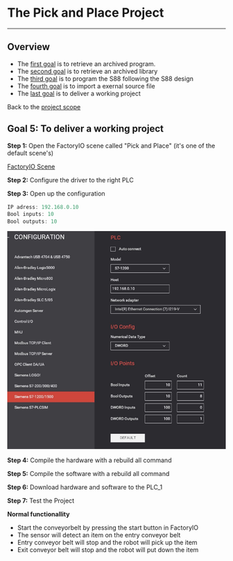 # The Pick and Place Project
_____________________________________
## Overview
-   The [first goal](Ex02/Subchapter04_1.md) is to retrieve an archived program.
-   The [second goal](Ex02/Subchapter04_2.md) is to retrieve an archived library
-   The [third goal](Ex02/Subchapter04_3.md) is to program the S88 following the S88 design
-   The [fourth goal](Ex02/Subchapter04_4.md) is to import a exernal source file
-   The [last goal](Ex02/Subchapter04_5.md) is to deliver a working project

Back to the [project scope](Ex02/Subchapter04.md)

## Goal 5: To deliver a working project

**Step 1:** Open the FactoryIO scene called "Pick and Place" (it's one of the default scene's)

[FactoryIO Scene](./Ex02/Documents/Pick&Place.factoryio)

**Step 2:** Configure the driver to the right PLC

**Step 3:** Open up the configuration

```javascript
IP adress: 192.168.0.10
Bool inputs: 10
Bool outputs: 10
```
![FactoryIO Drive configuration ](../Ex02/Images/DriveConfiguration.jpg)

**Step 4:** Compile the hardware with a rebuild all command

**Step 5:** Compile the software with a rebuild all command

**Step 6:** Download hardware and software to the PLC_1

**Step 7:** Test the Project

__Normal functionallity__
- Start the conveyorbelt by pressing the start button in FactoryIO
- The sensor will detect an item on the entry conveyor belt
- Entry conveyor belt will stop and the robot will pick up the item
- Exit conveyor belt will stop and the robot will put down the item
